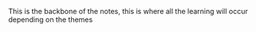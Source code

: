 This is the backbone of the notes, this is where all the learning will occur depending on the themes
